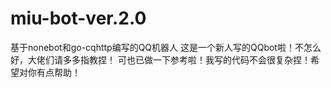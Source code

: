 # miu-bot-ver.2.0
基于nonebot和go-cqhttp编写的QQ机器人
这是一个新人写的QQbot啦！不怎么好，大佬们请多多指教捏！
可也已做一下参考啦！我写的代码不会很复杂捏！希望对你有点帮助！
